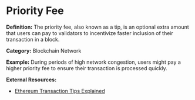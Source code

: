 # Priority Fee

**Definition:** The priority fee, also known as a tip, is an optional extra amount that users can pay to validators to incentivize faster inclusion of their transaction in a block.

**Category:** Blockchain Network

**Example:** During periods of high network congestion, users might pay a higher priority fee to ensure their transaction is processed quickly.

**External Resources:**
- [Ethereum Transaction Tips Explained](https://ethereum.org/en/developers/docs/gas/)
